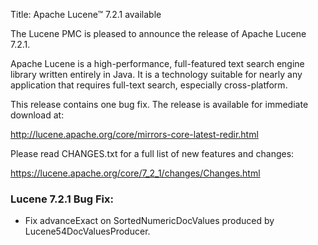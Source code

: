 Title: Apache Lucene™ 7.2.1 available

The Lucene PMC is pleased to announce the release of Apache Lucene 7.2.1.

Apache Lucene is a high-performance, full-featured text search engine library written entirely in Java. It is a technology suitable for nearly any application that requires full-text search, especially cross-platform.

This release contains one bug fix. The release is available for immediate download at:

  <http://lucene.apache.org/core/mirrors-core-latest-redir.html>

Please read CHANGES.txt for a full list of new features and changes:

  <https://lucene.apache.org/core/7_2_1/changes/Changes.html>

### Lucene 7.2.1 Bug Fix:

 * Fix advanceExact on SortedNumericDocValues produced by Lucene54DocValuesProducer.


